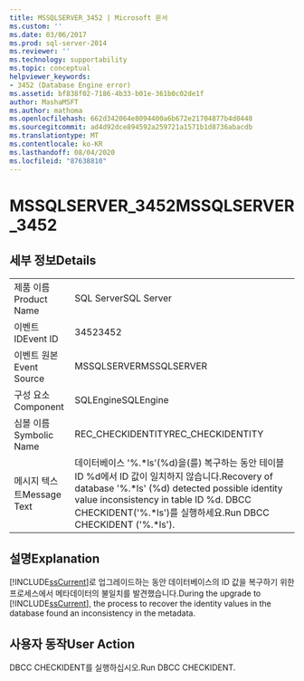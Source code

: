 ```yaml
---
title: MSSQLSERVER_3452 | Microsoft 문서
ms.custom: ''
ms.date: 03/06/2017
ms.prod: sql-server-2014
ms.reviewer: ''
ms.technology: supportability
ms.topic: conceptual
helpviewer_keywords:
- 3452 (Database Engine error)
ms.assetid: bf838f02-7186-4b33-b01e-361b0c02de1f
author: MashaMSFT
ms.author: mathoma
ms.openlocfilehash: 662d342064e8094400a6b672e21704877b4d0448
ms.sourcegitcommit: ad4d92dce894592a259721a1571b1d8736abacdb
ms.translationtype: MT
ms.contentlocale: ko-KR
ms.lasthandoff: 08/04/2020
ms.locfileid: "87638810"
---
```

# <a name="mssqlserver_3452"></a><span data-ttu-id="cd420-102">MSSQLSERVER_3452</span><span class="sxs-lookup"><span data-stu-id="cd420-102">MSSQLSERVER_3452</span></span>
    
## <a name="details"></a><span data-ttu-id="cd420-103">세부 정보</span><span class="sxs-lookup"><span data-stu-id="cd420-103">Details</span></span>  
  
|||  
|-|-|  
|<span data-ttu-id="cd420-104">제품 이름</span><span class="sxs-lookup"><span data-stu-id="cd420-104">Product Name</span></span>|<span data-ttu-id="cd420-105">SQL Server</span><span class="sxs-lookup"><span data-stu-id="cd420-105">SQL Server</span></span>|  
|<span data-ttu-id="cd420-106">이벤트 ID</span><span class="sxs-lookup"><span data-stu-id="cd420-106">Event ID</span></span>|<span data-ttu-id="cd420-107">3452</span><span class="sxs-lookup"><span data-stu-id="cd420-107">3452</span></span>|  
|<span data-ttu-id="cd420-108">이벤트 원본</span><span class="sxs-lookup"><span data-stu-id="cd420-108">Event Source</span></span>|<span data-ttu-id="cd420-109">MSSQLSERVER</span><span class="sxs-lookup"><span data-stu-id="cd420-109">MSSQLSERVER</span></span>|  
|<span data-ttu-id="cd420-110">구성 요소</span><span class="sxs-lookup"><span data-stu-id="cd420-110">Component</span></span>|<span data-ttu-id="cd420-111">SQLEngine</span><span class="sxs-lookup"><span data-stu-id="cd420-111">SQLEngine</span></span>|  
|<span data-ttu-id="cd420-112">심볼 이름</span><span class="sxs-lookup"><span data-stu-id="cd420-112">Symbolic Name</span></span>|<span data-ttu-id="cd420-113">REC_CHECKIDENTITY</span><span class="sxs-lookup"><span data-stu-id="cd420-113">REC_CHECKIDENTITY</span></span>|  
|<span data-ttu-id="cd420-114">메시지 텍스트</span><span class="sxs-lookup"><span data-stu-id="cd420-114">Message Text</span></span>|<span data-ttu-id="cd420-115">데이터베이스 '%.\*ls'(%d)을(를) 복구하는 동안 테이블 ID %d에서 ID 값이 일치하지 않습니다.</span><span class="sxs-lookup"><span data-stu-id="cd420-115">Recovery of database '%.\*ls' (%d) detected possible identity value inconsistency in table ID %d.</span></span> <span data-ttu-id="cd420-116">DBCC CHECKIDENT('%.\*ls')를 실행하세요.</span><span class="sxs-lookup"><span data-stu-id="cd420-116">Run DBCC CHECKIDENT ('%.\*ls').</span></span>|  
  
## <a name="explanation"></a><span data-ttu-id="cd420-117">설명</span><span class="sxs-lookup"><span data-stu-id="cd420-117">Explanation</span></span>  
 <span data-ttu-id="cd420-118">[!INCLUDE[ssCurrent](../../includes/sscurrent-md.md)]로 업그레이드하는 동안 데이터베이스의 ID 값을 복구하기 위한 프로세스에서 메타데이터의 불일치를 발견했습니다.</span><span class="sxs-lookup"><span data-stu-id="cd420-118">During the upgrade to [!INCLUDE[ssCurrent](../../includes/sscurrent-md.md)], the process to recover the identity values in the database found an inconsistency in the metadata.</span></span>  
  
## <a name="user-action"></a><span data-ttu-id="cd420-119">사용자 동작</span><span class="sxs-lookup"><span data-stu-id="cd420-119">User Action</span></span>  
 <span data-ttu-id="cd420-120">DBCC CHECKIDENT를 실행하십시오.</span><span class="sxs-lookup"><span data-stu-id="cd420-120">Run DBCC CHECKIDENT.</span></span>  
  
  
